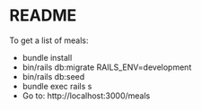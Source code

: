 # README

To get a list of meals:

* bundle install
* bin/rails db:migrate RAILS_ENV=development
* bin/rails db:seed
* bundle exec rails s
* Go to: http://localhost:3000/meals

